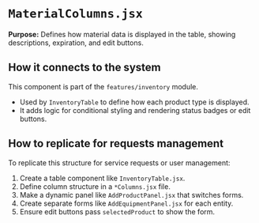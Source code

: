 # `MaterialColumns.jsx`

**Purpose:** Defines how material data is displayed in the table, showing descriptions, expiration, and edit buttons.

## How it connects to the system
This component is part of the `features/inventory` module.

- Used by `InventoryTable` to define how each product type is displayed.
- It adds logic for conditional styling and rendering status badges or edit buttons.

## How to replicate for requests management
To replicate this structure for service requests or user management:
1. Create a table component like `InventoryTable.jsx`.
2. Define column structure in a `*Columns.jsx` file.
3. Make a dynamic panel like `AddProductPanel.jsx` that switches forms.
4. Create separate forms like `AddEquipmentPanel.jsx` for each entity.
5. Ensure edit buttons pass `selectedProduct` to show the form.

